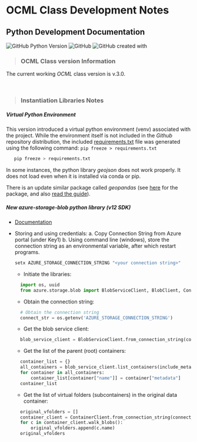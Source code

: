 # OCML Class Development Notes

## Python Development Documentation

  ![GitHub Python Version](https://img.shields.io/badge/Python-3.9-Green?logo=python&logoColor=green) ![GitHub](https://img.shields.io/github/license/ktalexan/OCVML-ACV2?logo=gnuprivacyguard&logoColor=white) ![GitHub created with](https://img.shields.io/badge/Visual%20Studio%20Code-9cf?logo=VisualStudioCode&logoColor=blue)
  </br>

> ### OCML Class version Information

The current working _OCML_ class version is v.3.0.

</br>

> ### Instantiation Libraries Notes

##### Virtual Python Environment

This version introduced a virtual python environment (venv) associated with the project. While the environment itself is not included in the _Github_ repository distribution, the included [requirements.txt](../../requirements.txt) file was generated using the following command: `pip freeze > requirements.txt`

```python
   pip freeze > requirements.txt
```

In some instances, the python library _geojson_ does not work properly. It does not load even when it is installed via conda or pip.

There is an update similar package called _geopandas_ (see [here](https://anaconda.org/conda-forge/geopandas) for the package, and also [read the guide](https://geopandas.org/en/stable/docs/user_guide/io.html)).

##### New **azure-storage-blob** python library (v12 SDK)

* [Documentation](https://docs.microsoft.com/en-us/azure/storage/blobs/storage-quickstart-blobs-python?tabs=environment-variable-windows)
* Storing and using credentials:
a. Copy Connection String from Azure portal (under Key1)
b. Using command line (windows), store the connection string as an environmental variable, after which restart programs.

    ```python
    setx AZURE_STORAGE_CONNECTION_STRING "<your connection string>"
    ```

  * Initiate the libraries:

  ```python
    import os, uuid
    from azure.storage.blob import BlobServiceClient, BlobClient, ContainerClient, __version__
  ```

  * Obtain the connection string:

  ```python
    # Obtain the connection string
    connect_str = os.getenv('AZURE_STORAGE_CONNECTION_STRING')
  ```

  * Get the blob service client:

  ```python
    blob_service_client = BlobServiceClient.from_connection_string(connect_str)
  ```

  * Get the list of the parent (root) containers:

  ```python
    container_list = {}
    all_containers = blob_service_client.list_containers(include_metadata=True)
    for container in all_containers:
        container_list[container["name"]] = container["metadata"]
    container_list
  ```

  * Get the list of virtual folders (subcontainers) in the original data container:
  
  ```python
    original_vfolders = []
    container_client = ContainerClient.from_connection_string(connect_str, "originaldata")
    for c in container_client.walk_blobs():
        original_vfolders.append(c.name)
    original_vfolders
  ```
